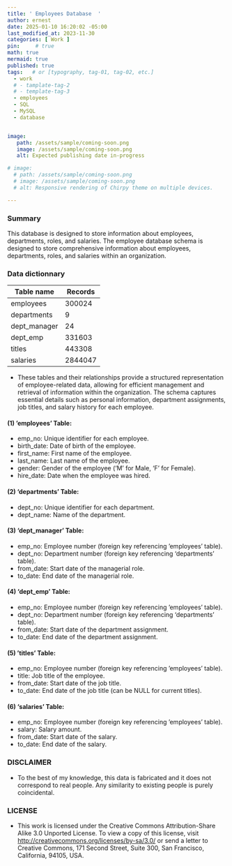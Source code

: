```yaml
---
title: ' Employees Database  '
author: ernest
date: 2025-01-10 16:20:02 -05:00
last_modified_at: 2023-11-30
categories: [ Work ]
pin:     # true
math: true
mermaid: true
published: true
tags:   # or [typography, tag-01, tag-02, etc.]
  - work
  # - tamplate-tag-2
  # - template-tag-3
  - employees
  - SQL
  - MySQL
  - database 


image: 
   path: /assets/sample/coming-soon.png
   image: /assets/sample/coming-soon.png
   alt: Expected publishing date in-progress

# image: 
  # path: /assets/sample/coming-soon.png
  # image: /assets/sample/coming-soon.png
  # alt: Responsive rendering of Chirpy theme on multiple devices.

---
```




### Summary

This database is designed to store information about employees, departments, roles, and salaries. The employee database schema is designed to store comprehensive information about employees, departments, roles, and salaries within an organization. 




### Data dictionnary


| Table name   | Records   | 
|--------------|----------|
| employees    | 300024   | 
| departments  | 9    | 
| dept_manager   | 24  | 
| dept_emp       | 331603 | 
| titles         | 443308  | 
| salaries       | 2844047 | 


- These tables and their relationships provide a structured representation of employee-related data, allowing for efficient management and retrieval of information within the organization. The schema captures essential details such as personal information, department assignments, job titles, and salary history for each employee.


#### (1) ’employees’ Table:

- emp_no: Unique identifier for each employee.
- birth_date: Date of birth of the employee.
- first_name: First name of the employee.
- last_name: Last name of the employee.
- gender: Gender of the employee (‘M’ for Male, ‘F’ for Female).
- hire_date: Date when the employee was hired.

#### (2) ‘departments’ Table:

- dept_no: Unique identifier for each department.
- dept_name: Name of the department.

#### (3) ‘dept_manager’ Table:

- emp_no: Employee number (foreign key referencing ’employees’ table).
- dept_no: Department number (foreign key referencing ‘departments’ table).
- from_date: Start date of the managerial role.
- to_date: End date of the managerial role.

#### (4) ‘dept_emp’ Table:

- emp_no: Employee number (foreign key referencing ’employees’ table).
- dept_no: Department number (foreign key referencing ‘departments’ table).
- from_date: Start date of the department assignment.
- to_date: End date of the department assignment.

#### (5) ’titles’ Table:

- emp_no: Employee number (foreign key referencing ’employees’ table).
- title: Job title of the employee.
- from_date: Start date of the job title.
- to_date: End date of the job title (can be NULL for current titles).

#### (6) ‘salaries’ Table:

- emp_no: Employee number (foreign key referencing ’employees’ table).
- salary: Salary amount.
- from_date: Start date of the salary.
- to_date: End date of the salary.







### DISCLAIMER

- To the best of my knowledge, this data is fabricated and it does not correspond to real people. Any similarity to existing people is purely coincidental.


### LICENSE

- This work is licensed under the Creative Commons Attribution-Share Alike 3.0 Unported License. To view a copy of this license, visit 
http://creativecommons.org/licenses/by-sa/3.0/ or send a letter to Creative Commons, 171 Second Street, Suite 300, San Francisco, 
California, 94105, USA.



<!-- 





```sql

print("Hello, world!")
for i in range(10):
    print(i)


```


Employee Database Description:
This database is designed to store information about employees, departments, roles, and salaries. The employee database schema is designed to store comprehensive information about employees, departments, roles, and salaries within an organization. Here’s a textual description of the key tables and their attributes:

(1) ’employees’ Table:

emp_no: Unique identifier for each employee.
birth_date: Date of birth of the employee.
first_name: First name of the employee.
last_name: Last name of the employee.
gender: Gender of the employee (‘M’ for Male, ‘F’ for Female).
hire_date: Date when the employee was hired.

(2) ‘departments’ Table:

dept_no: Unique identifier for each department.
dept_name: Name of the department.

(3) ‘dept_manager’ Table:

emp_no: Employee number (foreign key referencing ’employees’ table).
dept_no: Department number (foreign key referencing ‘departments’ table).
from_date: Start date of the managerial role.
to_date: End date of the managerial role.

(4) ‘dept_emp’ Table:

emp_no: Employee number (foreign key referencing ’employees’ table).
dept_no: Department number (foreign key referencing ‘departments’ table).
from_date: Start date of the department assignment.
to_date: End date of the department assignment.

(5) ’titles’ Table:

emp_no: Employee number (foreign key referencing ’employees’ table).
title: Job title of the employee.
from_date: Start date of the job title.
to_date: End date of the job title (can be NULL for current titles).

(6) ‘salaries’ Table:

emp_no: Employee number (foreign key referencing ’employees’ table).
salary: Salary amount.
from_date: Start date of the salary.
to_date: End date of the salary.

These tables and their relationships provide a structured representation of employee-related data, allowing for efficient management and retrieval of information within the organization. The schema captures essential details such as personal information, department assignments, job titles, and salary history for each employee.








===



### 1. **Employee Demographics & Overview**

**1.1** *How many employees are there in total?*

**1.2** *What is the distribution of employees by department?*

**1.3** *What is the average age of employees by department?*

**1.4** *What is the average tenure of employees in each department?*


### 2. **Department Dynamics**

**2.1** *Which departments have the highest employee turnover rate?*


**2.2** *What is the size of each department over time?*


**2.3** *Are there any departments with an unusually high or low number of employees compared to the rest?*


### 3. **Titles & Job Roles**

**3.1** *What is the distribution of employees by title?*


**3.2** *How many employees have been promoted within the organization?*


**3.3** *What is the average time it takes for an employee to be promoted within the company?*


**3.4** *Which job titles are associated with the highest average salaries?*


### 4. **Salary Analysis**

**4.1** *What is the average salary for employees in each department?*

**4.2** *What is the trend of salary growth over the past 5 years for employees?*

**4.3** *What is the salary gap between employees with different titles?*

**4.4** *Are there any departments with significant salary discrepancies compared to the overall company average?*

**4.5** *How does salary vary based on tenure within the company?*




### 5. **Employee Performance & Career Development**

**5.1** *Do employees in certain titles or departments tend to have longer or shorter careers?*
**5.2** *What is the relationship between department size and employee satisfaction or performance?*
**5.3** *Are employees in specific departments more likely to leave the company after receiving a salary increase?*


### 6. **Cross-Department & Organizational Insights**

**6.1** *Which departments tend to collaborate the most with others?*
**6.2** *Are there departments with employees in similar job titles but drastically different salary ranges?*
**6.3** *How often do employees change departments, and is there a trend of movement between departments?*


### 7. **Compensation & Market Analysis**

**7.1** *How do the salaries within the company compare to industry standards for similar roles?*

**7.2** *How do employee salaries correlate with market trends (e.g., inflation, economic downturn)?*










===



### 1. **Employee Demographics & Overview**

These questions will give you insights into the makeup of the employees in your database.

**1.1** *How many employees are there in total?*
**Reasoning**: A basic count of employees helps understand the overall size of the organization.

**1.2** *What is the distribution of employees by department?*
**Reasoning**: Helps to understand which departments have more employees and whether some are overstaffed or understaffed.

**1.3** *What is the average age of employees by department?*
**Reasoning**: This can reveal the age distribution in various departments and highlight whether certain departments attract more experienced or younger employees.

**1.4** *What is the average tenure of employees in each department?*
**Reasoning**: This shows whether employees in certain departments tend to stay longer and which departments may experience higher turnover.

---

### 2. **Department Dynamics**

These questions aim to explore the relationship between employees and their respective departments.

**2.1** *Which departments have the highest employee turnover rate?*
**Reasoning**: Employee turnover is a key indicator of department stability and employee satisfaction.

**2.2** *What is the size of each department over time?*
**Reasoning**: Tracking department sizes can provide insights into growth or downsizing within different parts of the organization.

**2.3** *Are there any departments with an unusually high or low number of employees compared to the rest?*
**Reasoning**: Identifying outliers in department sizes could reveal potential inefficiencies or resource misallocation.

---

### 3. **Titles & Job Roles**

These questions will focus on the job roles of employees and how they evolve.

**3.1** *What is the distribution of employees by title?*
**Reasoning**: This can give insights into the types of roles within the company, such as how many are in managerial versus technical roles.

**3.2** *How many employees have been promoted within the organization?*
**Reasoning**: This helps assess career growth opportunities within the company and whether promotions are frequent or rare.

**3.3** *What is the average time it takes for an employee to be promoted within the company?*
**Reasoning**: Understanding promotion timelines can highlight the potential career growth employees can expect.

**3.4** *Which job titles are associated with the highest average salaries?*
**Reasoning**: Identifying roles with higher salaries helps in understanding which positions are considered more valuable or require specialized skills.

---

### 4. **Salary Analysis**

These questions are focused on the compensation trends within the organization.

**4.1** *What is the average salary for employees in each department?*
**Reasoning**: This helps assess whether certain departments have higher compensation due to the nature of their work or skills required.

**4.2** *What is the trend of salary growth over the past 5 years for employees?*
**Reasoning**: This shows how salaries have increased or decreased over time, helping to identify any shifts in compensation policy or financial health of the company.

**4.3** *What is the salary gap between employees with different titles?*
**Reasoning**: Identifying salary gaps between job titles can shed light on pay equity within the organization.

**4.4** *Are there any departments with significant salary discrepancies compared to the overall company average?*
**Reasoning**: This could highlight salary inequities or unusual trends that might need addressing.

**4.5** *How does salary vary based on tenure within the company?*
**Reasoning**: Understanding whether employees are compensated better the longer they stay can help evaluate retention strategies and salary fairness.

---

### 5. **Employee Performance & Career Development**
**5.1** *Do employees in certain titles or departments tend to have longer or shorter careers?*
**5.2** *What is the relationship between department size and employee satisfaction or performance?*
**5.3** *Are employees in specific departments more likely to leave the company after receiving a salary increase?*




These questions will help you measure performance and development.

**5.1** *Do employees in certain titles or departments tend to have longer or shorter careers?*
**Reasoning**: Understanding employee longevity can help the organization focus on retention strategies for key roles or departments.

**5.2** *What is the relationship between department size and employee satisfaction or performance?*
**Reasoning**: Larger departments may have different dynamics compared to smaller ones, which can impact employee performance and job satisfaction.

**5.3** *Are employees in specific departments more likely to leave the company after receiving a salary increase?*
**Reasoning**: This could indicate whether salary increases have a positive or negative effect on employee retention.

---

### 6. **Cross-Department & Organizational Insights**
**6.1** *Which departments tend to collaborate the most with others?*
**6.2** *Are there departments with employees in similar job titles but drastically different salary ranges?*
**6.3** *How often do employees change departments, and is there a trend of movement between departments?*


These questions focus on the interaction between departments and their collective impact.

**6.1** *Which departments tend to collaborate the most with others?*
**Reasoning**: This will show how departments work together, which could provide insight into workflow or opportunities for improvement.

**6.2** *Are there departments with employees in similar job titles but drastically different salary ranges?*
**Reasoning**: This could indicate inconsistencies in compensation for similar roles in different departments, which may signal a need for a pay scale review.

**6.3** *How often do employees change departments, and is there a trend of movement between departments?*
**Reasoning**: Employee mobility between departments can highlight whether the company promotes internal growth and flexibility, or if certain departments are seen as stepping stones.

---

### 7. **Compensation & Market Analysis**
**7.1** *How do the salaries within the company compare to industry standards for similar roles?*

**7.2** *How do employee salaries correlate with market trends (e.g., inflation, economic downturn)?*



These questions help compare the company's compensation strategies with external benchmarks.

**7.1** *How do the salaries within the company compare to industry standards for similar roles?*
**Reasoning**: Understanding how the company's salaries stack up against industry standards helps gauge competitiveness in attracting talent.

**7.2** *How do employee salaries correlate with market trends (e.g., inflation, economic downturn)?*
**Reasoning**: This can reveal if the company has been responsive to economic changes or if there are gaps in compensation practices.

---

### Reasoning Breakdown:

* **Employee Demographics & Overview** helps assess basic stats about your workforce and gives a starting point for further analysis.
* **Department Dynamics** provides insights into how different departments are structured, both in terms of size and employee turnover, which are key indicators of operational health.
* **Titles & Job Roles** uncovers how employees progress within the company, what job titles are prevalent, and how salaries scale with job roles.
* **Salary Analysis** provides insights into compensation trends and potential discrepancies.
* **Employee Performance & Career Development** focuses on assessing employee satisfaction, retention, and progression across the company.
* **Cross-Department & Organizational Insights** offers deeper analysis into interdepartmental collaboration, job role overlap, and mobility, which is key for talent management.
* **Compensation & Market Analysis** benchmarks the organization’s salary data against external factors, making sure the company stays competitive and responsive to market conditions.

Let me know if you'd like to dig deeper into any specific question or need help with queries!







===

> All content provided is for informational purposes only and shown case studies examples for open source data resources. The articles, notes and case study on this website are my own the way on seen opportunities and problem-solving but don’t necessarily represent the positions, strategies, or opinions of my past or current employer or its subsidiaries. I make no representations as to the accuracy or completeness of any information found here or by following any links. I will not be liable for any errors or omissions in this information nor for the availability of this information. I will not be liable for any losses, injuries, or damages from the display or use of this information.
{: .prompt-info }

> All statements are my own, and do not necessarily reflect the opinion(s) of the past or current employer, or previous or current educational institution. The information contained in this report/article/note is meant for the purposes of information only and is not intended to be investment, legal, tax or other advice, nor is it intended to be relied upon in making an investment or other decision. This information provided with my own understanding which the authors and publishers are not providing advice on legal, economic, investment or other professional issues and services. 
{: .prompt-info }


## Explain the why I worked in this problem.


1. Introduction
  Business task
  Probleme statement

2. Data sources
  In this section, you will describe all the datasets you are using. Use the following format:
    Describe where the datasets were downloaded from.
    Link the sites for the datasets if possible.
    Indicate if the data is from a public or a private license and if it is trusted.
    Describe the datasets, the columns, and what each dataset summarizes if there are more than one.

3. Documentation of cleaning and manipulation

4. Summary of data analysis
5. Key visualization and findings
  Make sure to list the key findings from the analysis that we did in the step earlier, list them out in layman's terms, and remember that the people you are presenting to will not be data analysts so make it as plain as day.
6. Recommendations
  Here, you will provide high-level recommendations from the key findings, make sure they align with the goal and business task you were given, and also answer the problem statement of the project.

STATISTICAL Problem
PLAN
  What specific statistical operations does this problem call for?
SOLVE
  Make the graphs and carry out the calculation needed for this problem
CONCLUDE
  Give the practical conclusion in the setting of the real-world problem


CONFIDENCE intervals
STATE

PLAN

SOLVE

CONCLUDE



TEST OF SIGNIFICANCE
STATE
  What is the practical question that requires a statistical test?

PLAN
  Identify the parameter, state null and alternative hypotheses, and choose the type of test that fits the situation.

SOLVE
  Carry out the test in three phases:
      1. Check the conditions for the test you plan to use
      2. Calculate the test statistic
      3. Find the p-value

CONCLUDE
  Return to the practical question to describe the results in this settings




<!-- 

> DISCLAIMER
- The information contained in this report/article/note is meant for the purposes of information only and is not intended to be investment, legal, tax or other advice, nor is it intended to be relied upon in making an investment or other decision. This report is provided with the understanding that the authors and publishers are not providing advice on legal, economic, investment or other professional issues and services. 
- I am not responsible for the content of websites and information resources that may be referenced in the report. The access provided to these sites or the provision of such information resources does not constitute an endorsement by myself. of the information contained therein. However, unless expressly stated otherwise, the opinions, recommendations, findings, interpretations and conclusions expressed in this report represent the views of myself. 
- The inclusion of company examples does not in any way constitute an endorsement of these organisations by myself or the signatories to the Principles for Responsible Investment. While I have endeavoured to ensure that the information contained in this report has been obtained from reliable and up-to-date sources, the changing nature of statistics, laws, rules and regulations may result in delays, omissions or inaccuracies in information contained in this report. I am not responsible for any errors or omissions, or for any decision made or action taken based on information contained in this report, or for any loss or damage arising from or caused by such decision or action. All information in this report is provided “as-is”, with no guarantee of completeness, accuracy, timeliness or of the results obtained from the use of this information, and without warranty of any kind, expressed or implied.
{: .prompt-info }

-->




